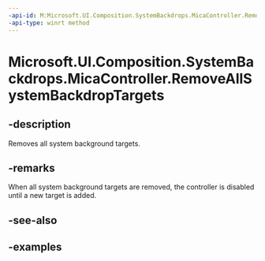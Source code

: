 ```yaml
---
-api-id: M:Microsoft.UI.Composition.SystemBackdrops.MicaController.RemoveAllSystemBackdropTargets
-api-type: winrt method
---
```


# Microsoft.UI.Composition.SystemBackdrops.MicaController.RemoveAllSystemBackdropTargets

<!--
public void RemoveAllSystemBackdropTargets ();
-->


## -description

Removes all system background targets.

## -remarks

When all system background targets are removed, the controller is disabled until a new target is added.

## -see-also

## -examples


